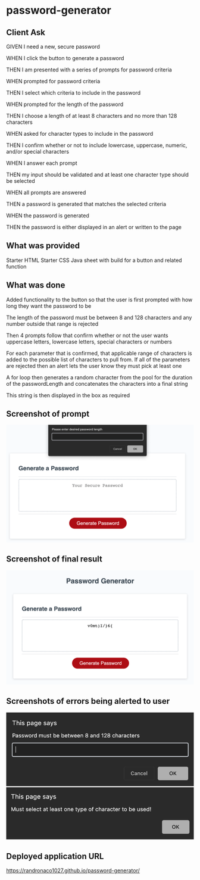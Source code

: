 # password-generator

## Client Ask
GIVEN I need a new, secure password

WHEN I click the button to generate a password

THEN I am presented with a series of prompts for password criteria

WHEN prompted for password criteria

THEN I select which criteria to include in the password

WHEN prompted for the length of the password

THEN I choose a length of at least 8 characters and no more than 128 characters

WHEN asked for character types to include in the password

THEN I confirm whether or not to include lowercase, uppercase, numeric, and/or special characters

WHEN I answer each prompt

THEN my input should be validated and at least one character type should be selected

WHEN all prompts are answered

THEN a password is generated that matches the selected criteria

WHEN the password is generated

THEN the password is either displayed in an alert or written to the page

## What was provided
Starter HTML
Starter CSS
Java sheet with build for a button and related function

## What was done
Added functionality to the button so that the user is first prompted with how long they want the password to be

The length of the password must be between 8 and 128 characters and any number outside that range is rejected

Then 4 prompts follow that confirm whether or not the user wants uppercase letters, lowercase letters, special characters or numbers

For each parameter that is confirmed, that applicable range of characters is added to the possible list of characters to pull from. If all of the parameters are rejected then an alert lets the user know they must pick at least one

A for loop then generates a random character from the pool for the duration of the passwordLength and concatenates the characters into a final string

This string is then displayed in the box as required

## Screenshot of prompt
![first prompt asking for password length](./assets/images/passwordLength.png)

## Screenshot of final result
![final result showing password displayed](./assets/images/final-result.png)

## Screenshots of errors being alerted to user
![error message if password length not between 8 and 128](./assets/images/error-alert-1.png)
![error message if none of the parameters are selected](./assets/images/error-alert-2.png)

## Deployed application URL
https://randronaco1027.github.io/password-generator/ 